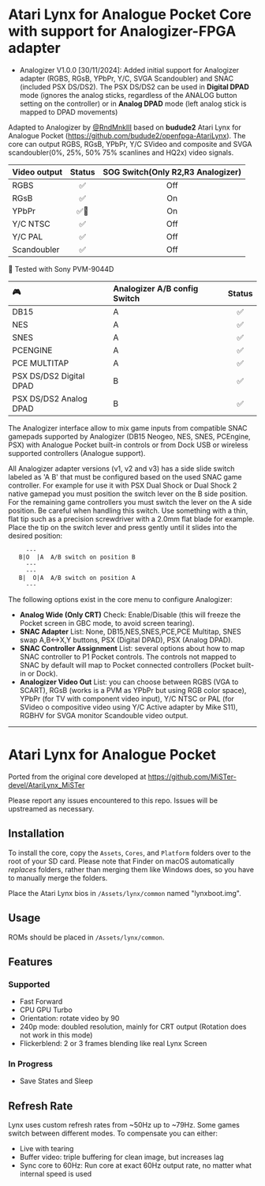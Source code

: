 # Atari Lynx for Analogue Pocket Core with support for Analogizer-FPGA adapter
* Analogizer V1.0.0 [30/11/2024]: Added initial support for Analogizer adapter (RGBS, RGsB,   YPbPr, Y/C, SVGA Scandoubler) and SNAC (included PSX DS/DS2). The PSX DS/DS2
  can be used in **Digital DPAD** mode (ignores the analog sticks, regardless of the ANALOG button setting on the controller) or in **Analog DPAD** mode (left analog stick is mapped to DPAD movements)

Adapted to Analogizer by [@RndMnkIII](https://github.com/RndMnkIII) based on **budude2** Atari Lynx for Analogue Pocket (https://github.com/budude2/openfpga-AtariLynx).
The core can output RGBS, RGsB, YPbPr, Y/C SVideo and composite and SVGA scandoubler(0%, 25%, 50% 75% scanlines and HQ2x) video signals. 

| Video output | Status | SOG Switch(Only R2,R3 Analogizer) |
| :----------- | :----: | :-------------------------------: |     
| RGBS         |  ✅    |     Off                           |
| RGsB         |  ✅    |     On                            |
| YPbPr        |  ✅🔹  |     On                            |
| Y/C NTSC     |  ✅    |     Off                           |
| Y/C PAL      |  ✅    |     Off                           |
| Scandoubler  |  ✅    |     Off                           |

🔹 Tested with Sony PVM-9044D

| :video_game:            | Analogizer A/B config Switch | Status |
| :---------------------- | :--------------------------- | :----: |
| DB15                    | A                            |  ✅    |
| NES                     | A                            |  ✅    |
| SNES                    | A                            |  ✅    |
| PCENGINE                | A                            |  ✅    |
| PCE MULTITAP            | A                            |  ✅    |
| PSX DS/DS2 Digital DPAD | B                            |  ✅    |
| PSX DS/DS2 Analog  DPAD | B                            |  ✅    |

The Analogizer interface allow to mix game inputs from compatible SNAC gamepads supported by Analogizer (DB15 Neogeo, NES, SNES, PCEngine, PSX) with Analogue Pocket built-in controls or from Dock USB or wireless supported controllers (Analogue support).

All Analogizer adapter versions (v1, v2 and v3) has a side slide switch labeled as 'A B' that must be configured based on the used SNAC game controller.
For example for use it with PSX Dual Shock or Dual Shock 2 native gamepad you must position the switch lever on the B side position. For the remaining
game controllers you must switch the lever on the A side position. 
Be careful when handling this switch. Use something with a thin, flat tip such as a precision screwdriver with a 2.0mm flat blade for example. Place the tip on the switch lever and press gently until it slides into the desired position:
```
     ---
   B|O  |A  A/B switch on position B
     ---   
     ---
   B|  O|A  A/B switch on position A
     ---
``` 

The following options exist in the core menu to configure Analogizer:
* **Analog Wide (Only CRT)** Check: Enable/Disable (this will freeze the Pocket screen in GBC mode, to avoid screen tearing).
* **SNAC Adapter** List: None, DB15,NES,SNES,PCE,PCE Multitap, SNES swap A,B<->X,Y buttons, PSX (Digital DPAD), PSX (Analog DPAD).
* **SNAC Controller Assignment** List: several options about how to map SNAC controller to P1 Pocket controls. The controls not mapped to SNAC by default will map to Pocket connected controllers (Pocket built-in or Dock).
* **Analogizer Video Out** List: you can choose between RGBS (VGA to SCART), RGsB (works is a PVM as YPbPr but using RGB color space), YPbPr (for TV with component video input),
Y/C NTSC or PAL (for SVideo o compositive video using Y/C Active adapter by Mike S11), RGBHV for SVGA monitor Scandouble video output.

-----------------------------------------------------------------------------------------------------

# Atari Lynx for Analogue Pocket
Ported from the original core developed at https://github.com/MiSTer-devel/AtariLynx_MiSTer

Please report any issues encountered to this repo. Issues will be upstreamed as necessary.

## Installation
To install the core, copy the `Assets`, `Cores`, and `Platform` folders over to the root of your SD card. Please note that Finder on macOS automatically _replaces_ folders, rather than merging them like Windows does, so you have to manually merge the folders.

Place the Atari Lynx bios in `/Assets/lynx/common` named "lynxboot.img".

## Usage
ROMs should be placed in `/Assets/lynx/common`.

## Features

### Supported
* Fast Forward
* CPU GPU Turbo
* Orientation: rotate video by 90
* 240p mode: doubled resolution, mainly for CRT output (Rotation does not work in this mode)
* Flickerblend: 2 or 3 frames blending like real Lynx Screen

### In Progress
* Save States and Sleep

## Refresh Rate
Lynx uses custom refresh rates from ~50Hz up to ~79Hz. Some games switch between different modes. To compensate you can either:
* Live with tearing
* Buffer video: triple buffering for clean image, but increases lag
* Sync core to 60Hz: Run core at exact 60Hz output rate, no matter what internal speed is used
